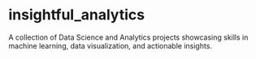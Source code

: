 # insightful_analytics
A collection of Data Science and Analytics projects showcasing skills in machine learning, data visualization, and actionable insights.
